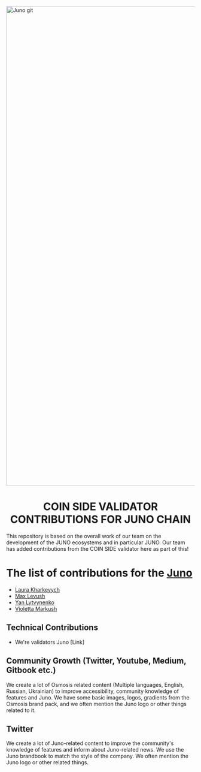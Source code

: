 <img width="1280" alt="Juno git" src="https://user-images.githubusercontent.com/86729290/191205691-1c4ed765-2a5e-421d-8ca7-ecbae9ea6533.png">

# <h1 align="center"> COIN SIDE VALIDATOR CONTRIBUTIONS FOR JUNO CHAIN </a> 
This repository is based on the overall work of our team on the development of the JUNO ecosystems and in particular JUNO. Our team has added contributions from the COIN SIDE validator here as part of this!
# The list of contributions for the [Juno](https://www.junonetwork.io/)

- [Laura Kharkevych](https://github.com/laura2727)
- [Max Levush](https://github.com/maxlevush-COINSIDE)
- [Yan Lytvynenko](https://github.com/ZAZIK3)
- [Violetta Markush](https://github.com/vilolaa)

## Technical Contributions
- We're validators Juno [Link]

## Community Growth (Twitter, Youtube, Medium, Gitbook etc.) 
We create a lot of Osmosis related content (Multiple languages, English, Russian, Ukrainian) to improve accessibility, community knowledge of features and Juno. We have some basic images, logos, gradients from the Osmosis brand pack, and we often mention the Juno logo or other things related to it.

## Twitter
We create a lot of Juno-related content to improve the community's knowledge of features and inform about Juno-related news.
We use the Juno brandbook to match the style of the company. We often mention the Juno logo or other related things.
